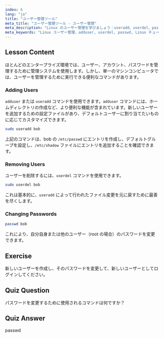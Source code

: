 ```yaml
---
index: 6
lang: "ja"
title: "ユーザー管理ツール"
meta_title: "ユーザー管理ツール - ユーザー管理"
meta_description: "Linux のユーザー管理を学びましょう：useradd、userdel、passwd コマンドを使って、ユーザーの追加、削除、パスワードの変更を行います。この初心者向けのガイドで始めましょう！"
meta_keywords: "Linux ユーザー管理，adduser, userdel, passwd, Linux チュートリアル，初心者 Linux, ユーザーアカウント，Linux コマンド"
---
```


## Lesson Content

ほとんどのエンタープライズ環境では、ユーザー、アカウント、パスワードを管理するために管理システムを使用します。しかし、単一のマシンコンピュータでは、ユーザーを管理するために実行できる便利なコマンドがあります。

### Adding Users

`adduser` または `useradd` コマンドを使用できます。`adduser` コマンドには、ホームディレクトリの作成など、より便利な機能が含まれています。新しいユーザーを追加するための設定ファイルがあり、デフォルトユーザーに割り当てたいものに応じてカスタマイズできます。

```bash
sudo useradd bob
```

上記のコマンドは、bob の `/etc/passwd` にエントリを作成し、デフォルトグループを設定し、`/etc/shadow` ファイルにエントリを追加することを確認できます。

### Removing Users

ユーザーを削除するには、`userdel` コマンドを使用できます。

```bash
sudo userdel bob
```

これは基本的に、`useradd` によって行われたファイル変更を元に戻すために最善を尽くします。

### Changing Passwords

```bash
passwd bob
```

これにより、自分自身または他のユーザー（root の場合）のパスワードを変更できます。

## Exercise

新しいユーザーを作成し、そのパスワードを変更して、新しいユーザーとしてログインしてください。

## Quiz Question

パスワードを変更するために使用されるコマンドは何ですか？

## Quiz Answer

passwd

